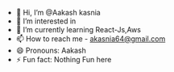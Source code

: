 - 👋 Hi, I’m @Aakash kasnia
- 👀 I’m interested in 
- 🌱 I’m currently learning React-Js,Aws
- 📫 How to reach me - akasnia64@gmail.com
- 😄 Pronouns: Aakash
- ⚡ Fun fact: Nothing Fun here

<!---
Aakash-kasnia77/Aakash-kasnia77 is a ✨ special ✨ repository because its `README.md` (this file) appears on your GitHub profile.
You can click the Preview link to take a look at your changes.
--->
